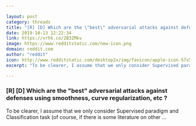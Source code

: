 ```yaml
---

layout: post
category: threads
title: "[R] [D] Which are the \"best\" adversarial attacks against defenses using smoothness, curve regularization, etc ?"
date: 2019-10-13 12:22:34
link: https://vrhk.co/2B3ZMkv
image: https://www.redditstatic.com/new-icon.png
domain: reddit.com
author: "reddit"
icon: http://www.redditstatic.com/desktop2x/img/favicon/apple-icon-57x57.png
excerpt: "To be clearer, I assume that we only consider Supervised paradigm and Classification task (of course, if there is some literature on other ..."

---
```


### [R] [D] Which are the "best" adversarial attacks against defenses using smoothness, curve regularization, etc ?

To be clearer, I assume that we only consider Supervised paradigm and Classification task (of course, if there is some literature on other ...